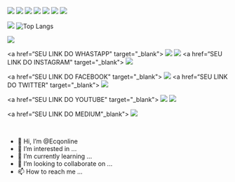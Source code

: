![](https://img.shields.io/badge/GitHub-100000?style=for-the-badge&logo=github&logoColor=white)
![](https://img.shields.io/badge/Medium-12100E?style=for-the-badge&logo=medium&logoColor=white)
![](https://img.shields.io/badge/Python-14354C?style=for-the-badge&logo=python&logoColor=white)
![](https://img.shields.io/badge/C%2B%2B-00599C?style=for-the-badge&logo=c%2B%2B&logoColor=white)
![](https://img.shields.io/badge/R-276DC3?style=for-the-badge&logo=r&logoColor=white)
![](https://img.shields.io/badge/Markdown-000000?style=for-the-badge&logo=markdown&logoColor=white)
![](https://img.shields.io/github/followers/thiago-orbe-ai.svg?style=social&label=Follow&maxAge=2592000)

![](https://github-readme-stats.vercel.app/api?username=USUARIO&show_icons=true&theme=dark)
![Top Langs](https://github-readme-stats.vercel.app/api/top-langs/?username=Ecqonline&layout=compact&theme=dark)

<div> 
<a href="https://https://orbe.ai/" target="_blank">
<img src="https://orbe.ai/images/og-image.jpg" target="_blank"></a>

<a href=“SEU LINK DO WHASTAPP" target="_blank">
<img src="https://img.shields.io/badge/WhatsApp-25D366?style=for-the-badge&logo=whatsapp&logoColor=white" target="_blank"></a>
                                                                                                                         <a href="mailto:SEU E-MAIL" target="_blank">
<img src="https://img.shields.io/badge/Gmail-D14836?style=for-the-badge&logo=gmail&logoColor=white" target="_blank"></a>
                                                                                                                   <a href=“SEU LINK DO INSTAGRAM" target="_blank">
<img src="https://img.shields.io/badge/Instagram-E4405F?style=for-the-badge&logo=instagram&logoColor=white" target="_blank"></a> 

<a href=“SEU LINK DO FACEBOOK" target="_blank">
<img src="https://img.shields.io/badge/Facebook-1877F2?style=for-the-badge&logo=facebook&logoColor=white" target="_blank"></a>
                                                                                                                         <a href=“SEU LINK DO TWITTER" target="_blank">
<img src="https://img.shields.io/badge/Twitter-1DA1F2?style=for-the-badge&logo=twitter&logoColor=white" target="_blank"></a> 

<a href=“SEU LINK DO YOUTUBE" target="_blank">
<img src="https://img.shields.io/badge/YouTube-FF0000?style=for-the-badge&logo=youtube&logoColor=white" target="_blank"></a>
                                                                                                                       <a href=“SEU LINK DO LINKEDINtarget="_blank">
<img src="https://img.shields.io/badge/LinkedIn-0077B5?style=for-the-badge&logo=linkedin&logoColor=white" target="_blank"></a>

<a href=“SEU LINK DO MEDIUM"_blank">
<img src="https://img.shields.io/badge/Medium-12100E?style=for-the-badge&logo=medium&logoColor=white" target="_blank"></a><div><br>
                                                                                                                     
- 👋 Hi, I’m @Ecqonline
- 👀 I’m interested in ...
- 🌱 I’m currently learning ...
- 💞️ I’m looking to collaborate on ...
- 📫 How to reach me ...

<!---
Ecqonline/Ecqonline is a ✨ special ✨ repository because its `README.md` (this file) appears on your GitHub profile.
You can click the Preview link to take a look at your changes.
--->
